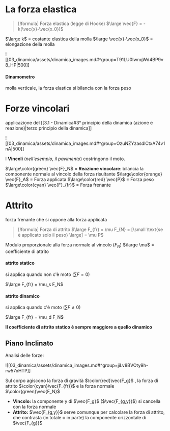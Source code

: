 
# La forza elastica

> [!formula] Forza elastica (legge di Hooke)
> $\large \vec{F} = -k(\vec{x}-\vec{x_0})$

$\large k$ = costante elastica della molla
$\large \vec{x}-\vec{x_0}$ = elongazione della molla

![[03_dinamica/assets/dinamica_images.md#^group=T91LU0IwnqWd4BP9v8_HP|500]]

#### Dinamometro
molla verticale, la forza elastica si bilancia con la forza peso

# Forze vincolari
applicazione del [[3.1 - Dinamica#3° principio della dinamica (azione e reazione)|terzo principio della dinamica]]

![[03_dinamica/assets/dinamica_images.md#^group=OzuNZYzasdlCtxA74v1nA|500]]

I **Vincoli** (*nell'esempio, il pavimento*) costringono il moto.

$\large\color{green} \vec{F}_N$ = **Reazione vincolare**: bilancia la componente normale al vincolo della forza risultante
$\large\color{orange} \vec{F}_A$ = Forza applicata
$\large\color{red} \vec{P}$ = Forza peso
$\large\color{cyan} \vec{F}_{fr}$ = Forza frenante

# Attrito
forza frenante che si oppone alla forza applicata

> [!formula] Forza di attrito
> $\large F_{fr} = \mu F_{N} = [\small \text{se è applicato solo il peso} \large] = \mu P$

Modulo proporzionale alla forza normale al vincolo ($F_N$)
$\large \mu$ = coefficiente di attrito 

#### attrito statico
si applica quando non c'è moto ($\sum F = 0$)

$\large F_{fr} = \mu_s F_N$

#### attrito dinamico
si applica quando c'è moto ($\sum F\neq0$)

$\large F_{fr} = \mu_d F_N$

**Il coefficiente di attrito statico è sempre maggiore a quello dinamico**

## Piano Inclinato

Analisi delle forze:

![[03_dinamica/assets/dinamica_images.md#^group=jiLv8BVOty9h-rw57xHTP]]

Sul corpo agiscono la forza di gravità $\color{red}\vec{F_g}$ , la forza di attrito $\color{cyan}\vec{F_{fr}}$ e la forza normale $\color{green}\vec{F_N}$
- **Vincolo:** la componente y di $\vec{F_g}$ ($\vec{F_{g,y}}$) si cancella con la forza normale
- **Attrito:** $\vec{F_{g,y}}$ serve comunque per calcolare la forza di attrito, che contrasta (in totale o in parte) la componente orizzontale di $\vec{F_{g}}$


